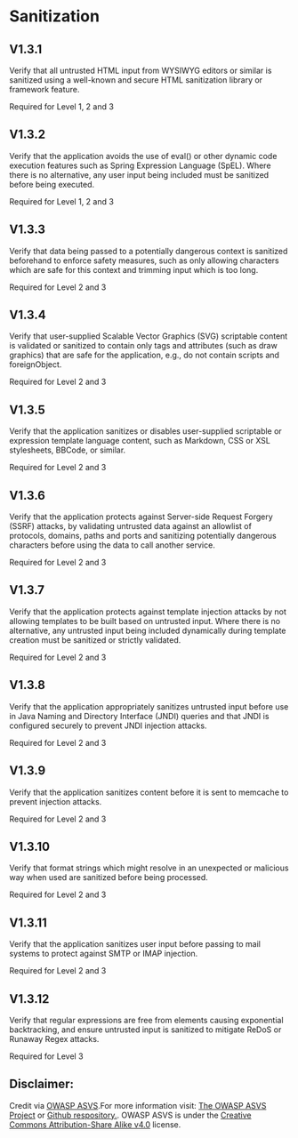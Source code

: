 #  Sanitization
## V1.3.1
Verify that all untrusted HTML input from WYSIWYG editors or similar is sanitized using a well-known and secure HTML sanitization library or framework feature.
Required for Level 1, 2 and 3
## V1.3.2
Verify that the application avoids the use of eval() or other dynamic code execution features such as Spring Expression Language (SpEL). Where there is no alternative, any user input being included must be sanitized before being executed.
Required for Level 1, 2 and 3
## V1.3.3
Verify that data being passed to a potentially dangerous context is sanitized beforehand to enforce safety measures, such as only allowing characters which are safe for this context and trimming input which is too long.
Required for Level 2 and 3
## V1.3.4
Verify that user-supplied Scalable Vector Graphics (SVG) scriptable content is validated or sanitized to contain only tags and attributes (such as draw graphics) that are safe for the application, e.g., do not contain scripts and foreignObject.
Required for Level 2 and 3
## V1.3.5
Verify that the application sanitizes or disables user-supplied scriptable or expression template language content, such as Markdown, CSS or XSL stylesheets, BBCode, or similar.
Required for Level 2 and 3
## V1.3.6
Verify that the application protects against Server-side Request Forgery (SSRF) attacks, by validating untrusted data against an allowlist of protocols, domains, paths and ports and sanitizing potentially dangerous characters before using the data to call another service.
Required for Level 2 and 3
## V1.3.7
Verify that the application protects against template injection attacks by not allowing templates to be built based on untrusted input. Where there is no alternative, any untrusted input being included dynamically during template creation must be sanitized or strictly validated.
Required for Level 2 and 3
## V1.3.8
Verify that the application appropriately sanitizes untrusted input before use in Java Naming and Directory Interface (JNDI) queries and that JNDI is configured securely to prevent JNDI injection attacks.
Required for Level 2 and 3
## V1.3.9
Verify that the application sanitizes content before it is sent to memcache to prevent injection attacks.
Required for Level 2 and 3
## V1.3.10
Verify that format strings which might resolve in an unexpected or malicious way when used are sanitized before being processed.
Required for Level 2 and 3
## V1.3.11
Verify that the application sanitizes user input before passing to mail systems to protect against SMTP or IMAP injection.
Required for Level 2 and 3
## V1.3.12
Verify that regular expressions are free from elements causing exponential backtracking, and ensure untrusted input is sanitized to mitigate ReDoS or Runaway Regex attacks.
Required for Level 3

## Disclaimer:
Credit via [OWASP ASVS](https://owasp.org/www-project-application-security-verification-standard/).For more information visit: [The OWASP ASVS Project](https://owasp.org/www-project-application-security-verification-standard/) or [Github respository.](https://github.com/OWASP/ASVS). OWASP ASVS is under the [Creative Commons Attribution-Share Alike v4.0](https://github.com/OWASP/ASVS/blob/v5.0.0/LICENSE.md) license.
